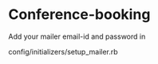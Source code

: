 # Conference-booking

Add your mailer email-id and password in 

config/initializers/setup_mailer.rb

